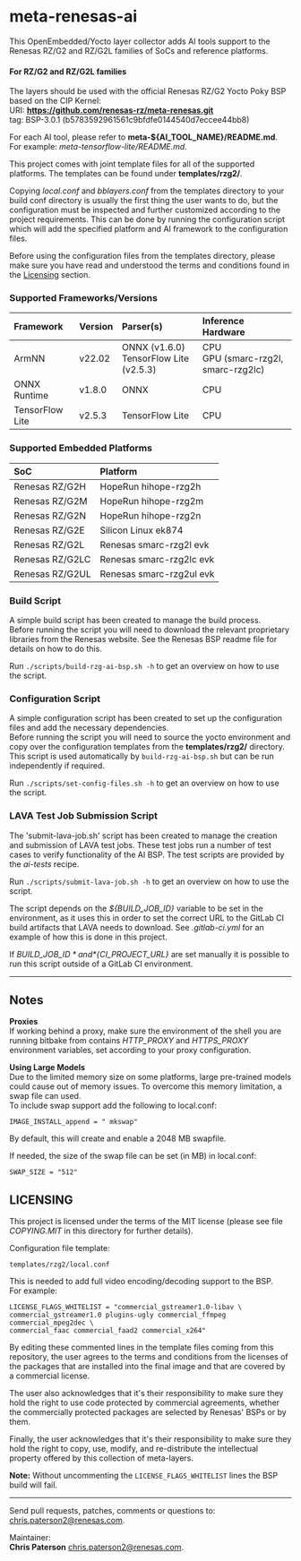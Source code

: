 # meta-renesas-ai #
This OpenEmbedded/Yocto layer collector adds AI tools support to the Renesas
RZ/G2 and RZ/G2L families of SoCs and reference platforms.

#### For RZ/G2 and RZ/G2L families ####
The layers should be used with the official Renesas RZ/G2 Yocto Poky BSP based
on the CIP Kernel:\
URI: **https://github.com/renesas-rz/meta-renesas.git** \
tag: BSP-3.0.1 (b5783592961561c9bfdfe0144540d7eccee44bb8)


For each AI tool, please refer to **meta-${AI\_TOOL\_NAME}/README.md**. For
example: *meta-tensorflow-lite/README.md*.


This project comes with joint template files for all of the supported platforms.
The templates can be found under **templates/rzg2/**.

Copying *local.conf* and *bblayers.conf* from the templates directory to your
build conf directory is usually the first thing the user wants to do, but
the configuration must be inspected and further customized according to the
project requirements. This can be done by running the configuration script
which will add the specified platform and AI framework to the configuration
files.

Before using the configuration files from the templates directory,
please make sure you have read and understood the terms and conditions found
in the [Licensing](#licensing) section.

### Supported Frameworks/Versions ###

| Framework       | Version   | Parser(s)                                 | Inference Hardware                     |
| :-------------- | :-------- | :---------------------------------------- | :------------------------------------- |
| ArmNN           | v22.02    | ONNX (v1.6.0)<br>TensorFlow Lite (v2.5.3) | CPU<br>GPU (smarc-rzg2l, smarc-rzg2lc) |
| ONNX Runtime    | v1.8.0    | ONNX                                      | CPU                                    |
| TensorFlow Lite | v2.5.3    | TensorFlow Lite                           | CPU                                    |

### Supported Embedded Platforms ###

| SoC             | Platform                 |
| :-------------- | :----------------------- |
| Renesas RZ/G2H  | HopeRun hihope-rzg2h     |
| Renesas RZ/G2M  | HopeRun hihope-rzg2m     |
| Renesas RZ/G2N  | HopeRun hihope-rzg2n     |
| Renesas RZ/G2E  | Silicon Linux ek874      |
| Renesas RZ/G2L  | Renesas smarc-rzg2l evk  |
| Renesas RZ/G2LC | Renesas smarc-rzg2lc evk |
| Renesas RZ/G2UL | Renesas smarc-rzg2ul evk |

### Build Script ###
A simple build script has been created to manage the build process.\
Before running the script you will need to download the relevant proprietary
libraries from the Renesas website. See the Renesas BSP readme file for details
on how to do this.

Run `./scripts/build-rzg-ai-bsp.sh -h` to get an overview on how to use the
script.

### Configuration Script ###
A simple configuration script has been created to set up the configuration
files and add the necessary dependencies.\
Before running the script you will need to source the yocto environment and
copy over the configuration templates from the **templates/rzg2/** directory.\
This script is used automatically by `build-rzg-ai-bsp.sh` but can be run
independently if required.

Run `./scripts/set-config-files.sh -h` to get an overview on how to use the
script.

### LAVA Test Job Submission Script ###
The 'submit-lava-job.sh' script has been created to manage the creation and
submission of LAVA test jobs. These test jobs run a number of test cases to
verify functionality of the AI BSP. The test scripts are provided by the
*ai-tests* recipe.

Run `./scripts/submit-lava-job.sh -h` to get an overview on how to use the
script.

The script depends on the *${BUILD\_JOB\_ID}* variable to be set in the
environment, as it uses this in order to set the correct URL to the GitLab CI
build artifacts that LAVA needs to download. See *.gitlab-ci.yml* for an example
of how this is done in this project.

If *${BUILD\_JOB\_ID}* and *${CI\_PROJECT\_URL}* are set manually it is possible
to run this script outside of a GitLab CI environment.

---

## Notes ##
**Proxies**\
If working behind a proxy, make sure the environment of the shell you are
running bitbake from contains *HTTP\_PROXY* and *HTTPS\_PROXY* environment
variables, set according to your proxy configuration.


**Using Large Models**\
Due to the limited memory size on some platforms, large pre-trained models could
cause out of memory issues. To overcome this memory limitation, a swap file can
used.\
To include swap support add the following to local.conf:
```
IMAGE_INSTALL_append = " mkswap"
```


By default, this will create and enable a 2048 MB swapfile.


If needed, the size of the swap file can be set (in MB) in local.conf:
```
SWAP_SIZE = "512"
```

## LICENSING ##

This project is licensed under the terms of the MIT license (please see file
*COPYING.MIT* in this directory for further details).

Configuration file template:
```
templates/rzg2/local.conf
```
This is needed to add full video encoding/decoding support to the BSP.\
For example:
```
LICENSE_FLAGS_WHITELIST = "commercial_gstreamer1.0-libav \
commercial_gstreamer1.0 plugins-ugly commercial_ffmpeg commercial_mpeg2dec \
commercial_faac commercial_faad2 commercial_x264"
```

By editing these commented lines in the template files coming from this
repository, the user agrees to the terms and conditions from the licenses of the
packages that are installed into the final image and that are covered by a
commercial license.

The user also acknowledges that it's their responsibility to make sure
they hold the right to use code protected by commercial agreements, whether
the commercially protected packages are selected by Renesas' BSPs or by them.

Finally, the user acknowledges that it's their responsibility to make sure
they hold the right to copy, use, modify, and re-distribute the intellectual
property offered by this collection of meta-layers.

**Note:** Without uncommenting the `LICENSE_FLAGS_WHITELIST` lines the BSP build
will fail.

---

Send pull requests, patches, comments or questions to:\
[chris.paterson2@renesas.com](mailto:chris.paterson2@renesas.com).


Maintainer:\
**Chris Paterson** [chris.paterson2@renesas.com](mailto:chris.paterson2@renesas.com).
